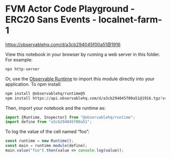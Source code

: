 # FVM Actor Code Playground - ERC20 Sans Events - localnet-farm-1

https://observablehq.com/d/a3cb294045f00a51@1916

View this notebook in your browser by running a web server in this folder. For
example:

~~~sh
npx http-server
~~~

Or, use the [Observable Runtime](https://github.com/observablehq/runtime) to
import this module directly into your application. To npm install:

~~~sh
npm install @observablehq/runtime@5
npm install https://api.observablehq.com/d/a3cb294045f00a51@1916.tgz?v=3
~~~

Then, import your notebook and the runtime as:

~~~js
import {Runtime, Inspector} from "@observablehq/runtime";
import define from "a3cb294045f00a51";
~~~

To log the value of the cell named “foo”:

~~~js
const runtime = new Runtime();
const main = runtime.module(define);
main.value("foo").then(value => console.log(value));
~~~
